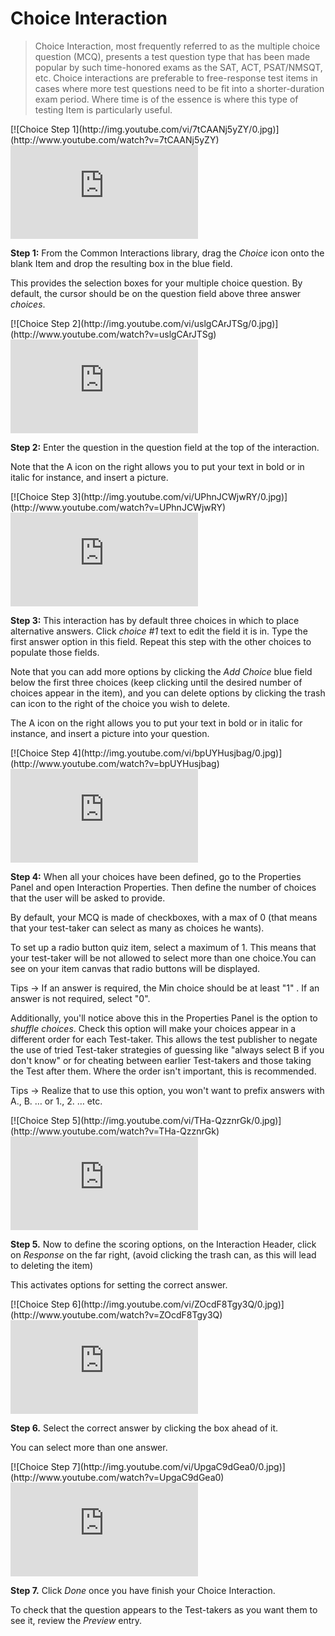 # Choice Interaction #

>Choice Interaction, most frequently referred to as the multiple choice question (MCQ), presents a test question type that has been made popular by such time-honored exams as the SAT, ACT, PSAT/NMSQT, etc. Choice interactions are preferable to free-response test items in cases where more test questions need to be fit into a shorter-duration exam period. Where time is of the essence is where this type of testing Item is particularly useful.

<div class="hidden-video">
[![Choice Step 1](http://img.youtube.com/vi/7tCAANj5yZY/0.jpg)](http://www.youtube.com/watch?v=7tCAANj5yZY)
</div>

<div class='embed-container'><iframe src="https://www.youtube.com/embed/7tCAANj5yZY?rel=0" frameborder="0" allowfullscreen></iframe></div>

**Step 1:** From the Common Interactions library, drag the *Choice* icon onto the blank Item and drop the resulting box in the blue field.

This provides the selection boxes for your multiple choice question. By default, the cursor should be on the question field above three answer *choices*.

<div class="hidden-video">
[![Choice Step 2](http://img.youtube.com/vi/uslgCArJTSg/0.jpg)](http://www.youtube.com/watch?v=uslgCArJTSg)
</div>

<div class='embed-container'><iframe src="https://www.youtube.com/embed/uslgCArJTSg?rel=0" frameborder="0" allowfullscreen></iframe></div>


**Step 2:** Enter the question in the question field at the top of the interaction. 

Note that the A icon on the right allows you to put your text in bold or in italic for instance, and insert a picture.  

<div class="hidden-video">
[![Choice Step 3](http://img.youtube.com/vi/UPhnJCWjwRY/0.jpg)](http://www.youtube.com/watch?v=UPhnJCWjwRY)
</div>

<div class='embed-container'><iframe src="https://www.youtube.com/embed/UPhnJCWjwRY?rel=0" frameborder="0" allowfullscreen></iframe></div>

**Step 3:** This interaction has by default three choices in which to place alternative answers. Click *choice #1* text to edit the field it is in. Type the first answer option in this field. Repeat this step with the other choices to populate those fields.

Note that you can add more options by clicking the *Add Choice* blue field below the first three choices (keep clicking until the desired number of choices appear in the item), and you can delete options by clicking the trash can icon to the right of the choice you wish to delete. 

The A icon on the right allows you to put your text in bold or in italic for instance, and insert a picture into your question.  

<div class="hidden-video">
[![Choice Step 4](http://img.youtube.com/vi/bpUYHusjbag/0.jpg)](http://www.youtube.com/watch?v=bpUYHusjbag)
</div>

<div class='embed-container'><iframe src="https://www.youtube.com/embed/bpUYHusjbag?rel=0" frameborder="0" allowfullscreen></iframe></div>

**Step 4:** When all your choices have been defined, go to the Properties Panel and open Interaction Properties. Then define the number of choices that the user will be asked to provide.

By default, your MCQ is made of checkboxes, with a max of 0 (that means that your test-taker can select as many as choices he wants). 

To set up a radio button quiz item, select a maximum of 1. This means that your test-taker will be not allowed to select more than one choice.You can see on your item canvas that radio buttons will be displayed.

Tips -> If an answer is required, the Min choice should be at least "1" . If an answer is not required, select "0". 

Additionally, you'll notice above this in the Properties Panel is the option to *shuffle choices*.  Check this option will make your choices appear in a different order for each Test-taker. This allows the test publisher to negate the use of tried Test-taker strategies of guessing like "always select B if you don't know" or for cheating between earlier Test-takers and those taking the Test after them. Where the order isn't important, this is recommended. 

Tips -> Realize that to use this option, you won't want to prefix answers with A., B. … or 1., 2. … etc.


<div class="hidden-video">
[![Choice Step 5](http://img.youtube.com/vi/THa-QzznrGk/0.jpg)](http://www.youtube.com/watch?v=THa-QzznrGk)
</div>

<div class='embed-container'><iframe src="https://www.youtube.com/embed/THa-QzznrGk?rel=0" frameborder="0" allowfullscreen></iframe></div>

**Step 5.** Now to define the scoring options, on the Interaction Header, click on *Response* on the far right, (avoid clicking the trash can, as this will lead to deleting the item) 

This activates options for setting the correct answer.

<div class="hidden-video">
[![Choice Step 6](http://img.youtube.com/vi/ZOcdF8Tgy3Q/0.jpg)](http://www.youtube.com/watch?v=ZOcdF8Tgy3Q)
</div>

<div class='embed-container'><iframe src="https://www.youtube.com/embed/ZOcdF8Tgy3Q?rel=0" frameborder="0" allowfullscreen></iframe></div>

**Step 6.** Select the correct answer by clicking the box ahead of it.

You can select more than one answer. 


<div class="hidden-video">
[![Choice Step 7](http://img.youtube.com/vi/UpgaC9dGea0/0.jpg)](http://www.youtube.com/watch?v=UpgaC9dGea0)
</div>

<div class='embed-container'><iframe src="https://www.youtube.com/embed/UpgaC9dGea0?rel=0" frameborder="0" allowfullscreen></iframe></div>

**Step 7.** Click *Done* once you have finish your Choice Interaction.

To check that the question appears to the Test-takers as you want them to see it, review the *Preview* entry.






 <!-- This explanation is for more advanced users:
 
 **Step 7.** Click anywhere outside the Work Space. This will produce in the Properties Panel (to the right) a check box that can be set if the interaction is to be time dependent (completed within a certain interval) by the test-taker. Check if this is the case.

Time dependence is useful for limiting the time in which a test-taker has to get through interactions within the examination. This will be covered in greater detail in Deliveries. -->